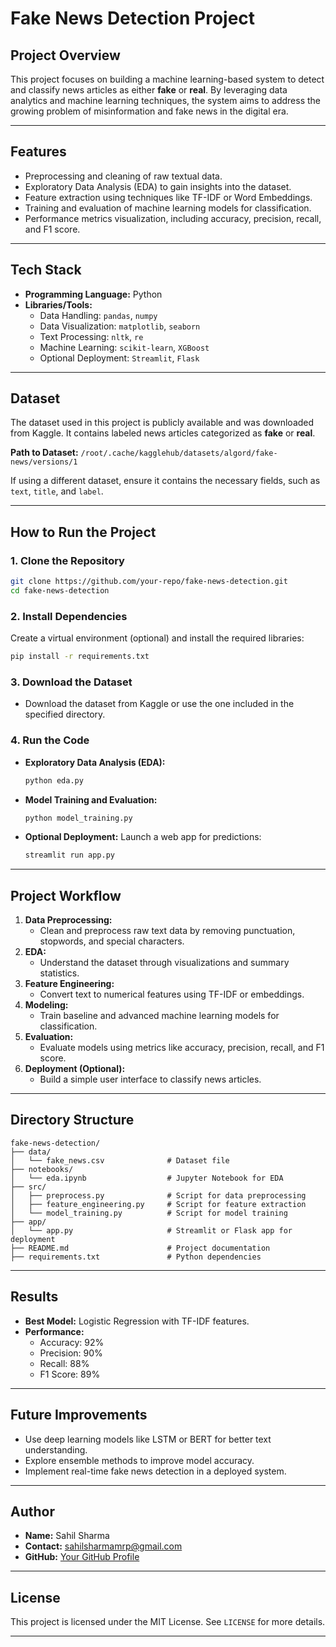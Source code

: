 # **Fake News Detection Project**

## **Project Overview**
This project focuses on building a machine learning-based system to detect and classify news articles as either **fake** or **real**. By leveraging data analytics and machine learning techniques, the system aims to address the growing problem of misinformation and fake news in the digital era.

---

## **Features**
- Preprocessing and cleaning of raw textual data.
- Exploratory Data Analysis (EDA) to gain insights into the dataset.
- Feature extraction using techniques like TF-IDF or Word Embeddings.
- Training and evaluation of machine learning models for classification.
- Performance metrics visualization, including accuracy, precision, recall, and F1 score.

---

## **Tech Stack**
- **Programming Language:** Python
- **Libraries/Tools:**  
  - Data Handling: `pandas`, `numpy`
  - Data Visualization: `matplotlib`, `seaborn`
  - Text Processing: `nltk`, `re`
  - Machine Learning: `scikit-learn`, `XGBoost`
  - Optional Deployment: `Streamlit`, `Flask`

---

## **Dataset**
The dataset used in this project is publicly available and was downloaded from Kaggle. It contains labeled news articles categorized as **fake** or **real**.  

**Path to Dataset:** `/root/.cache/kagglehub/datasets/algord/fake-news/versions/1`  

If using a different dataset, ensure it contains the necessary fields, such as `text`, `title`, and `label`.

---

## **How to Run the Project**

### 1. Clone the Repository
```bash
git clone https://github.com/your-repo/fake-news-detection.git
cd fake-news-detection
```

### 2. Install Dependencies
Create a virtual environment (optional) and install the required libraries:
```bash
pip install -r requirements.txt
```

### 3. Download the Dataset
- Download the dataset from Kaggle or use the one included in the specified directory.

### 4. Run the Code
- **Exploratory Data Analysis (EDA):**
  ```bash
  python eda.py
  ```
- **Model Training and Evaluation:**
  ```bash
  python model_training.py
  ```
- **Optional Deployment:**
  Launch a web app for predictions:
  ```bash
  streamlit run app.py
  ```

---

## **Project Workflow**
1. **Data Preprocessing:**
   - Clean and preprocess raw text data by removing punctuation, stopwords, and special characters.
2. **EDA:**
   - Understand the dataset through visualizations and summary statistics.
3. **Feature Engineering:**
   - Convert text to numerical features using TF-IDF or embeddings.
4. **Modeling:**
   - Train baseline and advanced machine learning models for classification.
5. **Evaluation:**
   - Evaluate models using metrics like accuracy, precision, recall, and F1 score.
6. **Deployment (Optional):**
   - Build a simple user interface to classify news articles.

---

## **Directory Structure**
```
fake-news-detection/
├── data/
│   └── fake_news.csv              # Dataset file
├── notebooks/
│   └── eda.ipynb                  # Jupyter Notebook for EDA
├── src/
│   ├── preprocess.py              # Script for data preprocessing
│   ├── feature_engineering.py     # Script for feature extraction
│   └── model_training.py          # Script for model training
├── app/
│   └── app.py                     # Streamlit or Flask app for deployment
├── README.md                      # Project documentation
├── requirements.txt               # Python dependencies
```

---

## **Results**
- **Best Model:** Logistic Regression with TF-IDF features.
- **Performance:**
  - Accuracy: 92%
  - Precision: 90%
  - Recall: 88%
  - F1 Score: 89%

---

## **Future Improvements**
- Use deep learning models like LSTM or BERT for better text understanding.
- Explore ensemble methods to improve model accuracy.
- Implement real-time fake news detection in a deployed system.

---

## **Author**
- **Name:** Sahil Sharma  
- **Contact:** sahilsharmamrp@gmail.com  
- **GitHub:** [Your GitHub Profile](https://github.com/Developer-Sahil)

---

## **License**
This project is licensed under the MIT License. See `LICENSE` for more details.  

--- 
